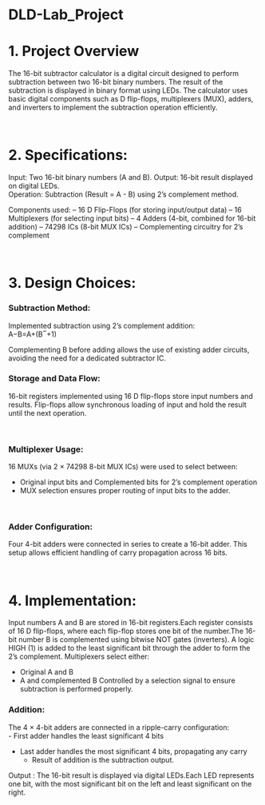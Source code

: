# DLD-Lab_Project



# **1. Project Overview**

The 16-bit subtractor calculator is a digital circuit designed to perform subtraction between two 16-bit binary numbers. The result of the subtraction is displayed in binary format using LEDs. The calculator uses basic digital components such as D flip-flops, multiplexers (MUX), adders, and inverters to implement the subtraction operation efficiently.

<br>

# **2. Specifications:**

Input: Two 16-bit binary numbers (A and B).
	Output: 16-bit result displayed on digital LEDs.<br>
	Operation: Subtraction (Result = A - B) using 2’s complement method.<br>
	
Components used:
	– 16 D Flip-Flops (for storing input/output data)
	– 16 Multiplexers (for selecting input bits)
	– 4 Adders (4-bit, combined for 16-bit addition)
	– 74298 ICs (8-bit MUX ICs)
	– Complementing circuitry for 2’s complement

<br>

# **3. Design Choices:**

  ### **Subtraction Method:**
  
  Implemented subtraction using 2’s complement addition:<br>
   A−B=A+(B‾+1) 

Complementing B before adding allows the use of existing adder circuits, avoiding the need for a dedicated subtractor IC.


### **Storage and Data Flow:**

16-bit registers implemented using 16 D flip-flops store input numbers and results. Flip-flops allow synchronous loading of input and hold the result until the next operation.

<br>

### **Multiplexer Usage:**

16 MUXs (via 2 × 74298 8-bit MUX ICs) were used to select between:

  - Original input bits and Complemented bits for 2’s complement operation
  - MUX selection ensures proper routing of input bits to the adder.

<br>

### **Adder Configuration:**

Four 4-bit adders were connected in series to create a 16-bit adder. This setup allows efficient handling of carry propagation across 16 bits.

<br>

# **4. Implementation:**

Input numbers A and B are stored in 16-bit registers.Each register consists of 16 D flip-flops, where each flip-flop stores one bit of the number.The 16-bit number B is complemented using bitwise NOT gates (inverters). A logic HIGH (1) is added to the least significant bit through the adder to form the 2’s complement. Multiplexers select either:<br>
  - Original A and B    
  - A and complemented B
Controlled by a selection signal to ensure subtraction is performed properly.


 ### **Addition:**
 
The 4 × 4-bit adders are connected in a ripple-carry configuration:<br>
	- First adder handles the least significant 4 bits
  - Last adder handles the most significant 4 bits, propagating any carry
	- Result of addition is the subtraction output.


 Output :
The 16-bit result is displayed via digital LEDs.Each LED represents one bit, with the most significant bit on the left and least significant on the right.

